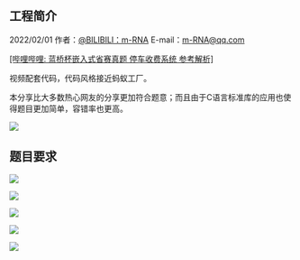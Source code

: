 ## 工程简介

2022/02/01  作者：[@BILIBILI：m-RNA](https://space.bilibili.com/41224928  "@BILIBILI：m-RNA 个人主页")    E-mail：m-RNA@qq.com      

[[哔哩哔哩: 蓝桥杯嵌入式省赛真题 停车收费系统 参考解析]](https://www.bilibili.com/video/BV1L3411E7xC)

视频配套代码，代码风格接近蚂蚁工厂。

本分享比大多数热心网友的分享更加符合题意；而且由于C语言标准库的应用也使得题目更加简单，容错率也更高。

![](Doc/image/蓝桥杯嵌入式_视频封面.jpg)



## 题目要求

![](Doc/2021_1st/12届_嵌入式_程序设计_00.png)

![](Doc/2021_1st/12届_嵌入式_程序设计_01.png)

![](Doc/2021_1st/12届_嵌入式_程序设计_02.png)

![](Doc/2021_1st/12届_嵌入式_程序设计_03.png)

![](Doc/2021_1st/12届_嵌入式_程序设计_04.png)
